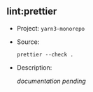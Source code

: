 ## lint:prettier

- Project: `yarn3-monorepo`
- Source:

    ```shell
    prettier --check .
    ```

- Description:

    _documentation pending_
